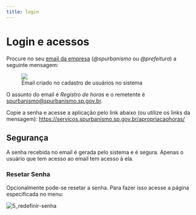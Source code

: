 ```yaml
---
title: login
---
```


# Login e acessos

Procure no seu [email da empresa](https://correioweb.prefeitura.sp.gov.br/exchange/) (_@spurbanismo_ ou _@prefeitura_) a seguinte mensagem: 
<figure>
  <img src="https://user-images.githubusercontent.com/4117768/87820048-b5ff6880-c843-11ea-84f1-688b05cfb417.png">
  <figcaption>Email criado no cadastro de usuários no sistema</figcaption>
</figure>

O assunto do email é _Registro de horas_ e o remetente é spurbanismo@spurbanismo.sp.gov.br.

Copie a senha e acesse a aplicação pelo link abaixo (ou utilize os links da mensagem): 
https://servicos.spurbanismo.sp.gov.br/apropriacaohoras/


## Segurança

A senha recebida no email é gerada pelo sistema e é segura. Apenas o usuário que tem acesso ao email tem acesso à ela.

### Resetar Senha

Opcionalmente pode-se resetar a senha. Para fazer isso acesse a página especificada no menu:

![5_redefinir-senha](https://user-images.githubusercontent.com/4117768/87821665-9ae22800-c846-11ea-868a-da2468217fc9.png)

